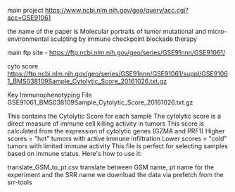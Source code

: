 main project 
https://www.ncbi.nlm.nih.gov/geo/query/acc.cgi?acc=GSE91061

the name of the paper is 
Molecular portraits of tumor mutational and micro-environmental sculpting by immune checkpoint blockade therapy

main ftp site - 
https://ftp.ncbi.nlm.nih.gov/geo/series/GSE91nnn/GSE91061/

cyto score
https://ftp.ncbi.nlm.nih.gov/geo/series/GSE91nnn/GSE91061/suppl/GSE91061_BMS038109Sample_Cytolytic_Score_20161026.txt.gz

Key Immunophenotyping File
GSE91061_BMS038109Sample_Cytolytic_Score_20161026.txt.gz

This contains the Cytolytic Score for each sample
The cytolytic score is a direct measure of immune cell killing activity in tumors
This score is calculated from the expression of cytolytic genes (GZMA and PRF1)
Higher scores = "hot" tumors with active immune infiltration
Lower scores = "cold" tumors with limited immune activity
This file is perfect for selecting samples based on immune status. Here's how to use it:

translate_GSM_to_pt.csv 
translate between GSM name, pt name for the experiment and the SRR name 
we download the data via prefetch from the srr-tools